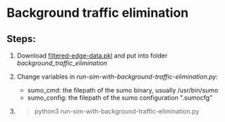 # Background traffic elimination

## Steps:



1. Download [filtered-edge-data.pkl](https://drive.google.com/file/d/1uF-SDjassfoRxPayVo2iggGGhNH3DPJf/view?usp=sharing) and put into folder *background_traffic_elimination*

2. Change variables in *run-sim-with-background-traffic-elimination.py*:
    * sumo_cmd: the filepath of the sumo binary, usually /usr/bin/sumo
    * sumo_config: the filepath of the sumo configuration ".sumocfg"

3. > python3 run-sim-with-background-traffic-elimination.py


<!-- 1. Run "log-edge-data-in-normal-simulation.ipynb"
2. Run "log-bus-data-in-normal-simultion.ipynb"
3. Run "remove-background-traffic-and-log-bus-data"

Or download some available outputs at https://drive.google.com/file/d/1Kd-Xgml1kRq8CaaIIsMrqtFy_bsU9DgN/view?usp=sharing

## Visualization:
* bus-speed-visualization.ipynb
* 3d-trajectory-visualization.ipynb -->
